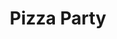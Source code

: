 ---
ee_id: '16'
site: '1'
type: '2'
url: 2004-009-pizza-party
title: Pizza Party
year: '2004'
display_year: '2004'
medium: Software
dims:
pitch: "​Software to order pizza over the command line."
ps: ​Check the related code below to download this if u r down. Note, it doesn’t work
  anymore, but it has lived on <a href="https://github.com/TheBored/SiriProxy-PizzaParty">through
  the magic of open source</a>.
live_url:
related: "[4114] [2013-138-the-source-pizza-party] 2013 138 The Source Issue 2 Pizza
  Party (SRF-015)"
youtube: https://www.youtube.com/watch?v=PnVaQQVla1Y
related_code: https://github.com/coryarcangel/Pizza-Party-0.1.b
imgs: pizza-party-2004-009-screenshot-1-database-ih.jpg
subheading:
download:
add_credit: Michael  Frumin
commission:
layout: things-i-made
---